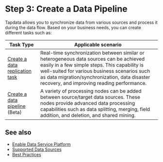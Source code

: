 # Step 3: Create a Data Pipeline

Tapdata allows you to synchronize data from various sources and process it during the data flow. Based on your business needs, you can create different tasks such as:

| Task Type | Applicable scenario |
| ------------------------------------------------------------ | ------------------------------------------------------------ |
| [Create a data replication task](../user-guide/data-pipeline/copy-data/create-task.md) | Real-time synchronization between similar or heterogeneous data sources can be achieved easily in a few simple steps. This capability is well-suited for various business scenarios such as data migration/synchronization, data disaster recovery, and improving reading performance. |
| [Create a data pipeline](../user-guide/data-pipeline/data-development/create-task.md) (Beta)  | A variety of processing nodes can be added between source/target data sources. These nodes provide advanced data processing capabilities such as data splitting, merging, field addition, and deletion, and shared mining.  |

## See also

* [Enable Data Service Platform](../user-guide/real-time-data-hub/daas-mode/enable-daas-mode.md)
* [Supported Data Sources](../introduction/supported-databases.md)
* [Best Practices](../best-practice/README.md)